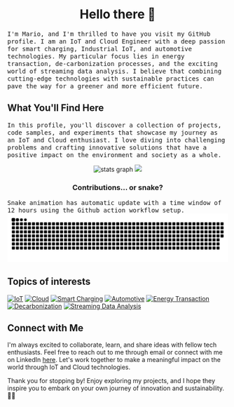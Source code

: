 <h1 align="center">Hello there 👋</h1>
<samp>I'm Mario, and I'm thrilled to have you visit my GitHub profile. I am an IoT and Cloud Engineer with a deep passion for smart charging, Industrial IoT, and automotive technologies. My particular focus lies in energy transaction, de-carbonization processes, and the exciting world of streaming data analysis. I believe that combining cutting-edge technologies with sustainable practices can pave the way for a greener and more efficient future.</samp>

## What You'll Find Here

<samp>In this profile, you'll discover a collection of projects, code samples, and experiments that showcase my journey as an IoT and Cloud enthusiast. I love diving into challenging problems and crafting innovative solutions that have a positive impact on the environment and society as a whole.
</samp>


<div align="center">
   <img src="https://github-readme-stats.vercel.app/api?hide_title=false&hide_rank=false&show_icons=true&include_all_commits=true&count_private=true&disable_animations=true&theme=white&locale=en&hide_border=false&username=masedev" height="150" alt="stats graph"  />
   <img height="150" src="https://github-readme-stats.vercel.app/api/top-langs/?username=masedev" />
 </div>

<h3 align="center">Contributions... or snake?</h3>
<samp>Snake animation has automatic update with a time window of 12 hours using the Github action workflow setup.</samp>

<img src="https://github.com/masedev/masedev/blob/assets/snake.svg" alt="Snake Animation" />

## Topics of interests
[![IoT](https://img.shields.io/badge/-IoT-blue)](https://aws.amazon.com/what-is/iot/)
[![Cloud](https://img.shields.io/badge/-Cloud%20Computing-orange)](https://cloud.google.com/learn/what-is-cloud-computing)
[![Smart Charging](https://img.shields.io/badge/-Smart%20Charging-green)](https://energysavingtrust.org.uk/advice/smart-charging-electric-vehicles/)
[![Automotive](https://img.shields.io/badge/-Automotive-red)](https://www.doxee.com/blog/technology/iot-and-automotive/)
[![Energy Transaction](https://img.shields.io/badge/-Energy%20Transaction-purple)](https://www.enelgreenpower.com/learning-hub/energy-transition)
[![Decarbonization](https://img.shields.io/badge/-Decarbonization-lightgrey)](https://www.ibm.com/topics/decarbonization)
[![Streaming Data Analysis](https://img.shields.io/badge/-Streaming%20Data%20Analysis-blueviolet)](https://aws.amazon.com/streaming-data/)

## Connect with Me

I'm always excited to collaborate, learn, and share ideas with fellow tech enthusiasts. Feel free to reach out to me through email or connect with me on LinkedIn [here](https://www.linkedin.com/in/mario-sessa/). Let's work together to make a meaningful impact on the world through IoT and Cloud technologies.

Thank you for stopping by! Enjoy exploring my projects, and I hope they inspire you to embark on your own journey of innovation and sustainability. 🌱💡

